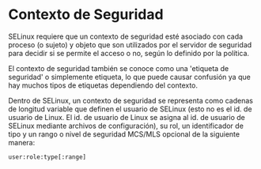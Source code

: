 # Contexto de Seguridad

SELinux requiere que un contexto de seguridad esté asociado con cada proceso (o sujeto) y objeto que son utilizados por el servidor de seguridad para decidir si se permite el acceso o no, según lo definido 
por la política.

El contexto de seguridad también se conoce como una 'etiqueta de seguridad' o simplemente etiqueta, lo que puede causar confusión ya que hay muchos tipos de etiquetas dependiendo del contexto.

Dentro de SELinux, un contexto de seguridad se representa como cadenas de longitud variable que definen el usuario de SELinux (esto no es el id. de usuario de Linux. El id. de usuario de Linux se asigna 
al id. de usuario de SELinux mediante archivos de configuración), su rol, un identificador de tipo y un rango o nivel de seguridad MCS/MLS opcional de la siguiente manera:


```
user:role:type[:range]
```
